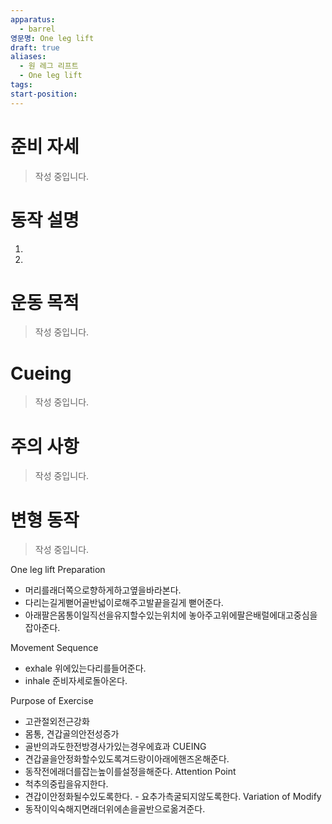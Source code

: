```yaml
---
apparatus:
  - barrel
영문명: One leg lift
draft: true
aliases:
  - 원 레그 리프트
  - One leg lift
tags: 
start-position: 
---
```


# 준비 자세

> 작성 중입니다.

# 동작 설명

1.
2.

# 운동 목적

> 작성 중입니다.

# Cueing

> 작성 중입니다.

# 주의 사항

> 작성 중입니다.

# 변형 동작

> 작성 중입니다.

One leg
lift Preparation

- 머리를래더쪽으로향하게하고옆을바라본다.
- 다리는길게뻗어골반넓이로해주고발끝을길게
  뻗어준다.
- 아래팔은몸통이일직선을유지할수있는위치에
  놓아주고위에팔은배럴에대고중심을잡아준다.

Movement Sequence

- exhale 위에있는다리를들어준다.
- inhale 준비자세로돌아온다.

Purpose of Exercise

- 고관절외전근강화
- 몸통, 견갑골의안전성증가
- 골반의과도한전방경사가있는경우에효과
  CUEING
- 견갑골을안정화할수있도록겨드랑이아래에핸즈온해준다.
- 동작전에래더를잡는높이를설정을해준다.
  Attention Point
- 척추의중립을유지한다.
- 견갑이안정화될수있도록한다. - 요추가측굴되지않도록한다.
  Variation of Modify
- 동작이익숙해지면래더위에손을골반으로옮겨준다.